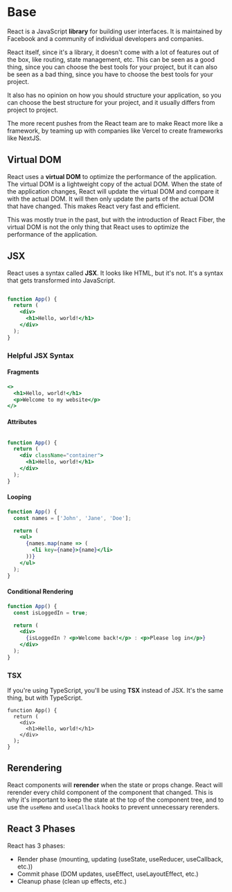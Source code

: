 # Base

React is a JavaScript **library** for building user interfaces. It is maintained by Facebook and a community of individual developers and companies.

React itself, since it's a library, it doesn't come with a lot of features out of the box, like routing, state management, etc. This can be seen as a good thing, since you can choose the best tools for your project, but it can also be seen as a bad thing, since you have to choose the best tools for your project.

It also has no opinion on how you should structure your application, so you can choose the best structure for your project, and it usually differs from project to project.

The more recent pushes from the React team are to make React more like a framework, by teaming up with companies like Vercel to create frameworks like NextJS.

## Virtual DOM

React uses a **virtual DOM** to optimize the performance of the application. The virtual DOM is a lightweight copy of the actual DOM. When the state of the application changes, React will update the virtual DOM and compare it with the actual DOM. It will then only update the parts of the actual DOM that have changed. This makes React very fast and efficient.

This was mostly true in the past, but with the introduction of React Fiber, the virtual DOM is not the only thing that React uses to optimize the performance of the application.

## JSX

React uses a syntax called **JSX**. It looks like HTML, but it's not. It's a syntax that gets transformed into JavaScript.

```jsx

function App() {
  return (
    <div>
      <h1>Hello, world!</h1>
    </div>
  );
}

```

### Helpful JSX Syntax

#### Fragments

```jsx
<>
  <h1>Hello, world!</h1>
  <p>Welcome to my website</p>
</>
```

#### Attributes

```jsx

function App() {
  return (
    <div className="container">
      <h1>Hello, world!</h1>
    </div>
  );
}

```

#### Looping

```jsx
function App() {
  const names = ['John', 'Jane', 'Doe'];

  return (
    <ul>
      {names.map(name => (
        <li key={name}>{name}</li>
      ))}
    </ul>
  );
}
```

#### Conditional Rendering

```jsx
function App() {
  const isLoggedIn = true;

  return (
    <div>
      {isLoggedIn ? <p>Welcome back!</p> : <p>Please log in</p>}
    </div>
  );
}
```

### TSX

If you're using TypeScript, you'll be using **TSX** instead of JSX. It's the same thing, but with TypeScript.

```tsx
function App() {
  return (
    <div>
      <h1>Hello, world!</h1>
    </div>
  );
}
```
## Rerendering

React components will **rerender** when the state or props change. React will rerender every child component of the component that changed. This is why it's important to keep the state at the top of the component tree, and to use the `useMemo` and `useCallback` hooks to prevent unnecessary rerenders.

## React 3 Phases

React has 3 phases:
- Render phase (mounting, updating (useState, useReducer, useCallback, etc.))
- Commit phase (DOM updates, useEffect, useLayoutEffect, etc.)
- Cleanup phase (clean up effects, etc.)